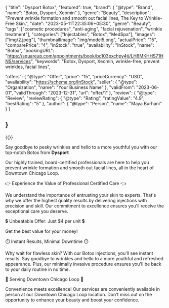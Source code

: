 {
    "title": "Dysport Botox",
    "featured": true,
    "brand": {
    "@type": "Brand",
    "name": "Botox, Dysport, Xeomin"
    },
    "genre": "Beauty",
    "description": "Prevent wrinkle formation and smooth out facial lines, The Key to Wrinkle-Free Skin.",
    "date": "2023-05-11T22:35:06+05:30",
    "genre": "Beauty",
    "tags": ["cosmetic procedures", "anti-aging", "facial rejuvenation", "wrinkle treatment"],
    "categories": ["Injectables", "Botox", "MedSpa"],
    "images": ["img/2.jpeg"],
    "thumbnailImage": "img/model5.png",
    "actualPrice": "15",
    "comparePrice": "4",
    "inStock": "true",
    "availability": "InStock",
    "name": "Botox",
    "bookingURL": "https://squareup.com/appointments/book/bc103pxchpy4tj/LH6MKHHS71HNS/services", 
  "keywords": "Botox, Dysport, Xeomin, wrinkle-free, prevent wrinkles, facial lines",
 
  "offers": {
    "@type": "Offer",
    "price": "15",
    "priceCurrency": "USD",
    "availability": "https://schema.org/InStock",
    "seller": {
      "@type": "Organization",
      "name": "Your Business Name"
    },
    "validFrom": "2023-06-01",
    "validThrough": "2023-12-31",
    "url": "offer/1"
  },
  "review": {
    "@type": "Review",
    "reviewRating": {
      "@type": "Rating",
      "ratingValue": "4.9",
      "bestRating": "5"
    },
    "author": {
      "@type": "Person",
      "name": "Maya Burhani"
    }
  }


}
----
      
        
{{<responsive-image filename="img/botox.jpeg" alt="Facial Transformation with Botox">}}

Say goodbye to pesky wrinkles and hello to a more youthful you with our top-notch Botox from **Dysport**


Our highly trained, board-certified professionals are here to help you prevent wrinkle formation and smooth out facial lines, all in the heart of Downtown Chicago Loop.

👉 Experience the Value of Professional Certified Care 👈

We understand the importance of entrusting your skin to experts. That's why we offer the highest quality results by delivering injections with precision and skill. Our commitment to excellence ensures you'll receive the exceptional care you deserve.

💲 Unbeatable Offer: Just $4 per unit 💲

Get the best value for your money! 

⏱️ Instant Results, Minimal Downtime ⏱️

Why wait for flawless skin? With our Botox injections, you'll see instant results. Say goodbye to wrinkles and hello to a more youthful and refreshed appearance. Plus, our minimally invasive procedure ensures you'll be back to your daily routine in no time.

📍 Serving Downtown Chicago Loop 📍

Convenience meets excellence! Our services are conveniently available in person at our Downtown Chicago Loop location. Don't miss out on the opportunity to enhance your beauty and boost your confidence.